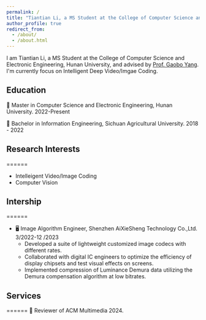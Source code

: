 ```yaml
---
permalink: /
title: "Tiantian Li, a MS Student at the College of Computer Science and Electronic Engineering, Hunan University"
author_profile: true
redirect_from: 
  - /about/
  - /about.html
---
```


I am Tiantian Li, a MS Student at the College of Computer Science and Electronic Engineering, Hunan University, and advised by [Prof. Gaobo Yang](https://dblp.org/pid/57/5520.html).   
I'm currently focus on Intelligent Deep Video/Imgae Coding. 

## Education
🏫 Master in Computer Science and Electronic Engineering, Hunan University. 2022-Present 

🏫 Bachelor in Information Engineering, Sichuan Agricultural University. 2018 - 2022

## Research Interests
======
- Intelleigent Video/Image Coding
- Computer Vision
## Intership
======
- 🖥️ Image Algorithm Engineer, Shenzhen AiXieSheng Technology Co.,Ltd. 3/2022-12
/2023
    - Developed a suite of lightweight customized image codecs with different rates. 
    - Collaborated with digital IC engineers to optimize the efficiency of display
    chipsets and test visual effects on screens.
    - Implemented compression of Luminance Demura data utilizing the Demura
    compensation algorithm at low bitrates.

## Services
======
📃 Reviewer of ACM Multimedia 2024.
